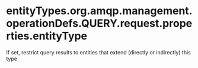 # entityTypes.org.amqp.management.operationDefs.QUERY.request.properties.entityType

If set, restrict query results to entities that extend (directly or indirectly) this type

